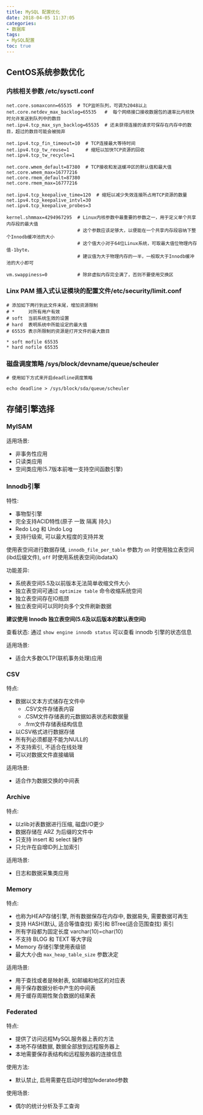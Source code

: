 ```yaml
---
title: MySQL 配置优化
date: 2018-04-05 11:37:05
categories:
- 数据库
tags:
- MySQL配置
toc: true
---
```


## CentOS系统参数优化
### 内核相关参数 /etc/sysctl.conf
```
net.core.somaxconn=65535  # TCP监听队列，可调为2048以上
net.core.netdev_max_backlog=65535   #  每个网络接口接收数据包的速率比内核快时允许发送到队列中的数目
net.ipv4.tcp_max_syn_backlog=65535  # 还未获得连接的请求可保存在内存中的数目，超过的数目可能会被抛弃

net.ipv4.tcp_fin_timeout=10  # TCP连接最大等待时间
net.ipv4.tcp_tw_reuse=1      # 缩短以加快TCP资源的回收
net.ipv4.tcp_tw_recycle=1

net.core.wmem_default=87380  # TCP接收和发送缓冲区的默认值和最大值
net.core.wmem_max=16777216
net.core.rmem_default=87380
net.core.rmem_max=16777216

net.ipv4.tcp_keepalive_time=120  # 缩短以减少失效连接所占用TCP资源的数量
net.ipv4.tcp_keepalive_intvl=30
net.ipv4.tcp_keepalive_probes=3

kernel.shmmax=4294967295  # Linux内核参数中最重要的参数之一，用于定义单个共享内存段的最大值
                          # 这个参数应该足够大，以便能在一个共享内存段容纳下整个Innodb缓冲池的大小
                          # 这个值大小对于64位Linux系统，可取最大值位物理内存值-1byte，
                          # 建议值为大于物理内存的一半，一般取大于Innodb缓冲池的大小即可

vm.swappiness=0           # 除非虚拟内存完全满了，否则不要使用交换区
```

### Linx PAM 插入式认证模块的配置文件/etc/security/limit.conf
```
# 添加如下两行到此文件末尾，增加资源限制 
# *     对所有用户有效
# soft  当前系统生效的设置
# hard  表明系统中所能设定的最大值
# 65535 表示所限制的资源是打开文件的最大数目

* soft mofile 65535  
* hard nofile 65535
```

### 磁盘调度策略 /sys/block/devname/queue/scheuler
```
# 使用如下方式来开启deadline调度策略

echo deadline > /sys/block/sda/queue/scheuler
```

## 存储引擎选择
### MyISAM 
适用场景:
- 非事务性应用
- 只读类应用
- 空间类应用(5.7版本前唯一支持空间函数引擎)

### Innodb引擎
特性:
- 事物型引擎
- 完全支持ACID特性(原子 一致 隔离 持久)
- Redo Log 和 Undo Log
- 支持行级索, 可以最大程度的支持并发

使用表空间进行数据存储, `innodb_file_per_table` 参数为 `on` 时使用独立表空间(ibd后缀文件), `off` 时使用系统表空间(ibdataX)

功能差异:
- 系统表空间5.5及以前版本无法简单收缩文件大小
- 独立表空间可通过 `optimize table` 命令收缩系统空间
- 独立表空间存在IO瓶颈
- 独立表空间可以同时向多个文件刷新数据

**建议使用 Innodb 独立表空间(5.6及以后版本的默认表空间)**

查看状态:
通过 `show engine innodb status` 可以查看 innodb 引擎的状态信息

适用场景:
- 适合大多数OLTP(联机事务处理)应用

### CSV
特点:
- 数据以文本方式储存在文件中
    - .CSV文件存储表内容
    - .CSM文件存储表的元数据如表状态和数据量
    - .frm文件存储表结构信息
- 以CSV格式进行数据存储
- 所有列必须都是不能为NULL的
- 不支持索引, 不适合在线处理
- 可以对数据文件直接编辑

适用场景:
- 适合作为数据交换的中间表

### Archive
特点:
- 以zlib对表数据进行压缩, 磁盘I/O更少
- 数据存储在 ARZ 为后缀的文件中
- 只支持 insert 和 select 操作
- 只允许在自增ID列上加索引

适用场景:
- 日志和数据采集类应用

### Memory
特点:
- 也称为HEAP存储引擎, 所有数据保存在内存中, 数据易失, 需要数据可再生
- 支持 HASH(默认, 适合等值查找) 索引和 BTree(适合范围查找) 索引
- 所有字段都为固定长度 varchar(10)=char(10)
- 不支持 BLOG 和 TEXT 等大字段
- Memory 存储引擎使用表级锁
- 最大大小由 `max_heap_table_size` 参数决定

适用场景:
- 用于查找或者是映射表, 如邮编和地区的对应表
- 用于保存数据分析中产生的中间表
- 用于缓存周期性聚合数据的结果表

### Federated
特点:
- 提供了访问远程MySQL服务器上表的方法
- 本地不存储数据, 数据全部放到远程服务器上
- 本地需要保存表结构和远程服务器的连接信息

使用方法:
- 默认禁止, 启用需要在启动时增加federated参数

使用场景:
- 偶尔的统计分析及手工查询
